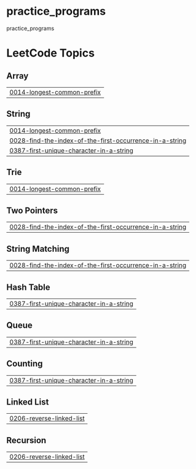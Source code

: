 # practice_programs
practice_programs

<!---LeetCode Topics Start-->
# LeetCode Topics
## Array
|  |
| ------- |
| [0014-longest-common-prefix](https://github.com/brijeshranpariya/practice_programs/tree/master/0014-longest-common-prefix) |
## String
|  |
| ------- |
| [0014-longest-common-prefix](https://github.com/brijeshranpariya/practice_programs/tree/master/0014-longest-common-prefix) |
| [0028-find-the-index-of-the-first-occurrence-in-a-string](https://github.com/brijeshranpariya/practice_programs/tree/master/0028-find-the-index-of-the-first-occurrence-in-a-string) |
| [0387-first-unique-character-in-a-string](https://github.com/brijeshranpariya/practice_programs/tree/master/0387-first-unique-character-in-a-string) |
## Trie
|  |
| ------- |
| [0014-longest-common-prefix](https://github.com/brijeshranpariya/practice_programs/tree/master/0014-longest-common-prefix) |
## Two Pointers
|  |
| ------- |
| [0028-find-the-index-of-the-first-occurrence-in-a-string](https://github.com/brijeshranpariya/practice_programs/tree/master/0028-find-the-index-of-the-first-occurrence-in-a-string) |
## String Matching
|  |
| ------- |
| [0028-find-the-index-of-the-first-occurrence-in-a-string](https://github.com/brijeshranpariya/practice_programs/tree/master/0028-find-the-index-of-the-first-occurrence-in-a-string) |
## Hash Table
|  |
| ------- |
| [0387-first-unique-character-in-a-string](https://github.com/brijeshranpariya/practice_programs/tree/master/0387-first-unique-character-in-a-string) |
## Queue
|  |
| ------- |
| [0387-first-unique-character-in-a-string](https://github.com/brijeshranpariya/practice_programs/tree/master/0387-first-unique-character-in-a-string) |
## Counting
|  |
| ------- |
| [0387-first-unique-character-in-a-string](https://github.com/brijeshranpariya/practice_programs/tree/master/0387-first-unique-character-in-a-string) |
## Linked List
|  |
| ------- |
| [0206-reverse-linked-list](https://github.com/brijeshranpariya/practice_programs/tree/master/0206-reverse-linked-list) |
## Recursion
|  |
| ------- |
| [0206-reverse-linked-list](https://github.com/brijeshranpariya/practice_programs/tree/master/0206-reverse-linked-list) |
<!---LeetCode Topics End-->